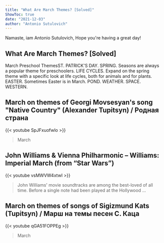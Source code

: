 ```yaml
---
title: "What Are March Themes? [Solved]"
ShowToc: true 
date: "2021-12-03"
author: "Antonio Sutulovich" 
---
```


Namaste, iam Antonio Sutulovich, Hope you're having a great day!
## What Are March Themes? [Solved]
 March Preschool ThemesST. PATRICK'S DAY. 
 SPRING. Seasons are always a popular theme for preschoolers. 
 LIFE CYCLES. Expand on the spring theme with a specific look at life cycles, both for animals and for plants. 
 EASTER. Sometimes Easter is in March. 
 POND. 
 WEATHER. 
 SPACE. 
 WESTERN.

## March on themes of Georgi Movsesyan's song "Native Country" (Alexander Tupitsyn) / Родная страна
{{< youtube SpJFxuofwlo >}}
>March

## John Williams & Vienna Philharmonic – Williams: Imperial March (from “Star Wars”)
{{< youtube vsMWVW4xtwI >}}
>John Williams' movie soundtracks are among the best-loved of all time. Before a single note had been played at the Hollywood ...

## March on themes of songs of Sigizmund Kats (Tupitsyn) / Марш на темы песен C. Каца
{{< youtube qGA51FOPPEg >}}
>March

